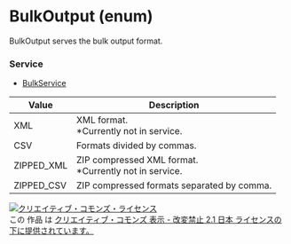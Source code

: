# BulkOutput (enum)
BulkOutput serves the bulk output format.
### Service
+ [BulkService](../services/BulkService.md)

<table>
<thead>
<tr>
<th>Value</th>
<th>Description</th>
</tr>
</thead>
<tbody>
<tr>
<td>XML</td>
<td>XML format.<br>*Currently not in service.</td>
</tr>
<tr>
<td>CSV</td>
<td>Formats divided by commas.</td>
</tr>
<tr>
<td>ZIPPED_XML</td>
<td>ZIP compressed XML format.<br>*Currently not in service.</td>
</tr>
<tr>
<td>ZIPPED_CSV</td>
<td>ZIP compressed formats separated by comma.</td>
</tr>
</tbody>
</table>

<a rel="license" href="http://creativecommons.org/licenses/by-nd/2.1/jp/"><img alt="クリエイティブ・コモンズ・ライセンス" style="border-width:0" src="https://i.creativecommons.org/l/by-nd/2.1/jp/88x31.png" /></a><br />この 作品 は <a rel="license" href="http://creativecommons.org/licenses/by-nd/2.1/jp/">クリエイティブ・コモンズ 表示 - 改変禁止 2.1 日本 ライセンスの下に提供されています。</a>
